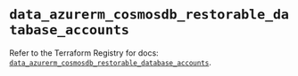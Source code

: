 # `data_azurerm_cosmosdb_restorable_database_accounts`

Refer to the Terraform Registry for docs: [`data_azurerm_cosmosdb_restorable_database_accounts`](https://registry.terraform.io/providers/hashicorp/azurerm/3.102.0/docs/data-sources/cosmosdb_restorable_database_accounts).
